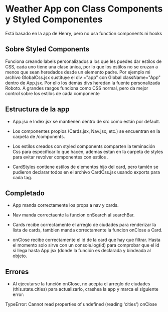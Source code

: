 # Weather App con Class Components y Styled Componentes

Está basado en la app de Henry, pero no usa function components ni hooks

## Sobre Styled Components

Funciona creando labels personalizados a los que les puedes dar estilos de CSS, cada uno tiene una clase única, por lo que los estilos no se cruzan a menos que sean heredados desde un elemento padre. Por ejemplo mi archivo GlobalCss.jsx sustituye el div ="app" con Global className="App" dentro de App.jsx. Por ello los demás divs heredan la fuente personalizada Roboto. A grandes rasgos funciona como CSS normal, pero da mejor control sobre los estilos de cada componente 

## Estructura de la app

- App.jsx e Index.jsx se mantienen dentro de src como están por default.

- Los componentes propios (Cards.jsx, Nav.jsx, etc.) se encuentran en la carpeta de /components.

- Los estilos creados con styled components comparten la teminación Css para especificar lo que hacen, ademas estan en la carpeta de styles para evitar revolver componentes con estilos .

- CardStyles contiene estilos de elementos hijo del card, pero tamién se pudieron declarar todos en el archivo CardCss.jsx usando exports para cada tag.

## Completado

- App manda correctamente los props a nav y cards.

- Nav manda correctaente la funcion onSearch al searchBar.

- Cards recibe correctamente el arreglo de ciudades para renderizar la lista de cards, tambien manda correctamente la funcion onClose a Card.

- onClose recibe correctamente el id de la card que hay que filtrar. Hasta el momento solo sirve con un console.log(id) para comprobar que el id sí llega hasta App.jsx (donde la función es declarada y bindeada al objeto.

## Errores

- Al ejecutarse la función onClose, no acepta el arreglo de ciudades (this.state.cities) para actualizarlo, crashea la app y marca el siguiente error:

TypeError: Cannot read properties of undefined (reading 'cities')
onClose
